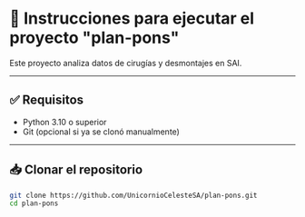 # 🚀 Instrucciones para ejecutar el proyecto "plan-pons"

Este proyecto analiza datos de cirugías y desmontajes en SAI.

---

## ✅ Requisitos

- Python 3.10 o superior
- Git (opcional si ya se clonó manualmente)

---

## 📥 Clonar el repositorio

```bash
git clone https://github.com/UnicornioCelesteSA/plan-pons.git
cd plan-pons
